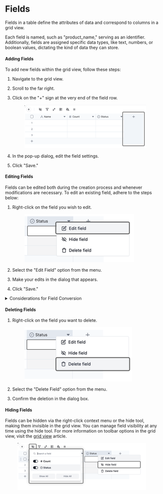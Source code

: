 # Fields

Fields in a table define the attributes of data and correspond to columns in a grid view.

Each field is named, such as "product\_name," serving as an identifier. Additionally, fields are assigned specific data types, like text, numbers, or boolean values, dictating the kind of data they can store.

#### Adding Fields

To add new fields within the grid view, follow these steps:

1. Navigate to the grid view.
2. Scroll to the far right.
3.  Click on the "+" sign at the very end of the field row.



    <figure><img src="../../.gitbook/assets/image (1) (1) (1).png" alt=""><figcaption></figcaption></figure>
4. In the pop-up dialog, edit the field settings.
5. Click "Save."

#### Editing Fields

Fields can be edited both during the creation process and whenever modifications are necessary. To edit an existing field, adhere to the steps below:

1.  Right-click on the field you wish to edit.&#x20;

    <figure><img src="../../.gitbook/assets/image (2) (1).png" alt="" width="359"><figcaption></figcaption></figure>
2. Select the "Edit Field" option from the menu.
3. Make your edits in the dialog that appears.
4. Click "Save."

<details>

<summary>Considerations for Field Conversion</summary>

Editing a field can trigger a conversion to a new field type, like changing a single-line text field into a single-select field. However, some conversions may lead to data loss. For instance, converting a text field into an attachment field will erase all text data, as plain text cannot be transformed into attachments.

If you notice any cell values missing after a conversion, you can use the keyboard shortcut Ctrl+Z (or Command+Z for Mac) to undo the conversion and restore the field to its previous state, along with any data lost in the process.

For detailed information on each field type and its customization options, please refer to the documentation for individual field types.

</details>

#### Deleting Fields

1.  Right-click on the field you want to delete.&#x20;

    <figure><img src="../../.gitbook/assets/image (4).png" alt="" width="353"><figcaption></figcaption></figure>
2. Select the "Delete Field" option from the menu.
3. Confirm the deletion in the dialog box.

#### Hiding Fields

Fields can be hidden via the right-click context menu or the hide tool, making them invisible in the grid view. You can manage field visibility at any time using the hide tool. For more information on toolbar options in the grid view, visit the [grid view](../views/view-type/grid-view.md) article.

<figure><img src="../../.gitbook/assets/image (5).png" alt=""><figcaption></figcaption></figure>
